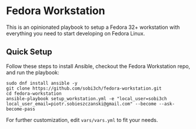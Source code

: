 # Fedora Workstation

This is an opinionated playbook to setup a Fedora 32+ workstation with everything you need to start developing on Fedora Linux.

## Quick Setup

Follow these steps to install Ansible, checkout the Fedora Workstation repo, and run the playbook:

```
sudo dnf install ansible -y
git clone https://github.com/sobi3ch/fedora-workstation.git
cd fedora-workstation
ansible-playbook setup_workstation.yml -e "local_user=sobi3ch local_user_email=piotr.sobieszczanski@gmail.com" --become --ask-become-pass
```

For further customization, edit `vars/vars.yml` to fit your needs.
